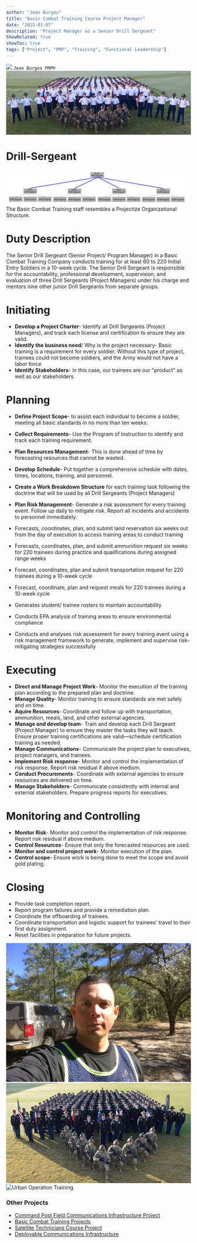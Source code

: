 ```yaml
---
author: "Jean Burgos"
title: "Basic Combat Training Course Project Manager"
date: "2022-01-07"
description: "Project Manager as a Senior Drill Sergeant"
ShowRelated: true
showToc: true
tags: ["Project", "PMP", "Training", "Functional Leadership"]
---
```

![](/blog/certifications/pmp.png)
*`Jean Burgos PMP®`*
![](./IMG_0282(1).JPG)
# Drill-Sergeant
![](./structure.png)
The Basic Combat Training staff resembles a Projectize Organizational Structure.
# Duty Description
The Senior Drill Sergeant (Senior Project/ Program Manager) in a Basic Combat Training Company conducts training for at least 60 to 220 Initial Entry Soldiers in a 10-week cycle. The Senior Drill Sergeant is responsible for the accountability, professional development, supervision, and evaluation of three Drill Sergeants (Project Managers) under his charge and mentors nine other junior Drill Sergeants from separate groups.

# Initiating
- **Develop a Project Charter**- Identify all Drill Sergeants (Project Managers), and track each license and certification to ensure they are valid. 
- **Identify the business need**/ Why is the project necessary- Basic training is a requirement for every soldier. Without this type of project, trainees could not become soldiers, and the Army would not have a labor force.
- **Identify Stakeholders**- in this case, our trainees are our "product" as well as our stakeholders
# Planning
- **Define Project Scope**- to assist each individual to become a soldier, meeting all basic standards in no more than ten weeks.
- **Collect Requirements**- Use the Program of Instruction to identify and track each training requirement. 
- **Plan Resources Management**- This is done ahead of time by forecasting resources that cannot be wasted.
- **Develop Schedule**- Put together a comprehensive schedule with dates, times, locations, training, and personnel.
- **Create a Work Breakdown Structure** for each training task following the doctrine that will be used by all Drill Sergeants (Project Managers)
- **Plan Risk Management**- Generate a risk assessment for every training event. Follow up daily to mitigate risk. Report all incidents and accidents to personnel immediately. 

- Forecasts, coordinates, plan, and submit land reservation six weeks out from the day of execution to access training areas to conduct training
- Forecasts, coordinates, plan, and submit ammunition request six weeks for 220 trainees during practice and qualifications during assigned range weeks
- Forecast, coordinates, plan and submit transportation request for 220 trainees during a 10-week cycle
- Forecast, coordinate, plan and request meals for 220 trainees during a 10-week cycle
- Generates student/ trainee rosters to maintain accountability
- Conducts EPA analysis of training areas to ensure environmental compliance
- Conducts and analyses risk assessment for every training event using a risk management framework to generate, implement and supervise risk-mitigating strategies successfully
# Executing
- **Direct and Manage Project Work**- Monitor the execution of the training plan according to the prepared plan and doctrine. 
- **Manage Quality**- Monitor training to ensure standards are met safely and on time. 
- **Aquire Resources**- Coordinate and follow up with transportation, ammunition, meals, land, and other external agencies.
- **Manage and develop team**- Train and develop each Drill Sergeant (Project Manager) to ensure they master the tasks they will teach. Ensure proper training certifications are valid—schedule certification training as needed. 
- **Manage Communications**- Communicate the project plan to executives, project managers, and trainees. 
- **Implement Risk response**- Monitor and control the implementation of risk response. Report risk residual if above medium. 
- **Conduct Procurements**- Coordinate with external agencies to ensure resources are delivered on time.
- **Manage Stakeholders**- Communicate consistently with internal and external stakeholders. Prepare progress reports for executives. 

# Monitoring and Controlling
- **Monitor Risk**- Monitor and control the implementation of risk response. Report risk residual if above medium.
- **Control Resources**- Ensure that only the forecasted resources are used. 
- **Monitor and control project work**- Monitor execution of the plan.
- **Control scope**- Ensure work is being done to meet the scope and avoid gold plating.

# Closing
- Provide task completion report.
- Report program failures and provide a remediation plan. 
- Coordinate the offboarding of trainees.
- Coordinate transportation and logistic support for trainees' travel to their first duty assignment.
- Reset facilities in preparation for future projects.

![](./IMG_0543.JPG "Conducting site reconnaissance for training") ![](./IMG_0637.JPG "Basic Training Graduation") ![](./IMG_0967.PNG "Urban Operation Training")

### Other Projects
- [Command Post Field Communications Infrastructure Project](/projects)
- [Basic Combat Training Projects](/project2)
- [Satellite Technicians Course Project](/project3)
- [Deployable Communications Infrastructure](/project4)